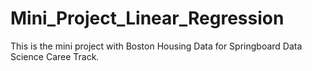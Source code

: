 # Mini_Project_Linear_Regression
This is the mini project with Boston Housing Data for Springboard Data Science Caree Track. 
